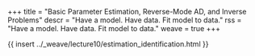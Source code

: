 +++
title = "Basic Parameter Estimation, Reverse-Mode AD, and Inverse Problems"
descr = "Have a model. Have data. Fit model to data."
rss = "Have a model. Have data. Fit model to data."
weave = true
+++

{{ insert ../_weave/lecture10/estimation_identification.html }}